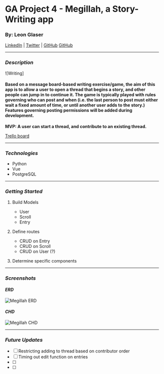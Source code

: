 # GA Project 4 - Megillah, a Story-Writing app

### By: Leon Glaser

[LinkedIn](https://www.linkedin.com/in/leon-glaser-02645322/) | 
[Twitter](https://twitter.com/sirescapist) |
[GitHub](https://github.com/lnglaser)
[GitHub](https://github.com/lnglaser)

***

### ***Description***

![Writing]

#### **Based on a message board-based writing exercise/game, the aim of this app is to allow a user to open a thread that begins a story, and other people can jump in to continue it. The game is typically played with rules governing who can post and when (i.e. the last person to post must either wait a fixed amount of time, or until another user adds to the story.) Features governing posting permissions will be added during development.**

**MVP: A user can start a thread, and contribute to an existing thread.**

[Trello board](https://trello.com/b/1J8khnrO/ga-project-4-megillah)

***
### ***Technologies***
* Python
* Vue
* PostgreSQL


***
### ***Getting Started***
1. Build Models
    * User
    * Scroll
    * Entry

2. Define routes
    * CRUD on Entry
    * CRUD on Scroll
    * CRUD on User (?)

3. Determine specific components
***
### ***Screenshots***

#### ***ERD***
![Megillah ERD](https://drive.google.com/file/d/1Ts-Lg6QO3RV4z6ymbBh-KzlRY3j3qdXp/view)

#### ***CHD***
![Megillah CHD](https://drive.google.com/file/d/1m2FWitOL_njAoRzTOseJAOuTFeMazorm/view)
***
### ***Future Updates***
- [ ] Restricting adding to thread based on contributor order
- [ ] Timing out edit function on entries
- [ ] 
- [ ] 